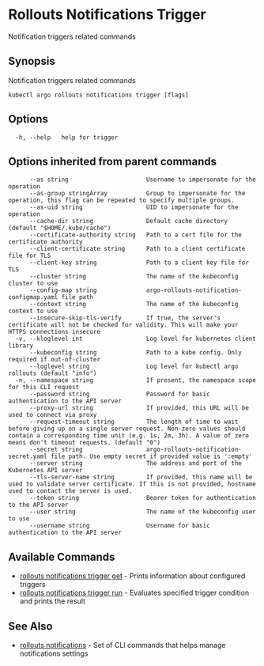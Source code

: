 # Rollouts Notifications Trigger

Notification triggers related commands

## Synopsis

Notification triggers related commands

```shell
kubectl argo rollouts notifications trigger [flags]
```

## Options

```
  -h, --help   help for trigger
```

## Options inherited from parent commands

```
      --as string                      Username to impersonate for the operation
      --as-group stringArray           Group to impersonate for the operation, this flag can be repeated to specify multiple groups.
      --as-uid string                  UID to impersonate for the operation
      --cache-dir string               Default cache directory (default "$HOME/.kube/cache")
      --certificate-authority string   Path to a cert file for the certificate authority
      --client-certificate string      Path to a client certificate file for TLS
      --client-key string              Path to a client key file for TLS
      --cluster string                 The name of the kubeconfig cluster to use
      --config-map string              argo-rollouts-notification-configmap.yaml file path
      --context string                 The name of the kubeconfig context to use
      --insecure-skip-tls-verify       If true, the server's certificate will not be checked for validity. This will make your HTTPS connections insecure
  -v, --kloglevel int                  Log level for kubernetes client library
      --kubeconfig string              Path to a kube config. Only required if out-of-cluster
      --loglevel string                Log level for kubectl argo rollouts (default "info")
  -n, --namespace string               If present, the namespace scope for this CLI request
      --password string                Password for basic authentication to the API server
      --proxy-url string               If provided, this URL will be used to connect via proxy
      --request-timeout string         The length of time to wait before giving up on a single server request. Non-zero values should contain a corresponding time unit (e.g. 1s, 2m, 3h). A value of zero means don't timeout requests. (default "0")
      --secret string                  argo-rollouts-notification-secret.yaml file path. Use empty secret if provided value is ':empty'
      --server string                  The address and port of the Kubernetes API server
      --tls-server-name string         If provided, this name will be used to validate server certificate. If this is not provided, hostname used to contact the server is used.
      --token string                   Bearer token for authentication to the API server
      --user string                    The name of the kubeconfig user to use
      --username string                Username for basic authentication to the API server
```

## Available Commands

* [rollouts notifications trigger get](kubectl-argo-rollouts_notifications_trigger_get.md)	 - Prints information about configured triggers
* [rollouts notifications trigger run](kubectl-argo-rollouts_notifications_trigger_run.md)	 - Evaluates specified trigger condition and prints the result

## See Also

* [rollouts notifications](kubectl-argo-rollouts_notifications.md)	 - Set of CLI commands that helps manage notifications settings
